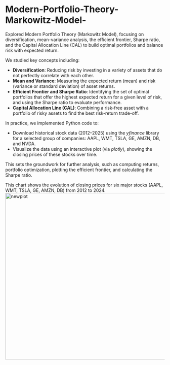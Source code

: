 # Modern-Portfolio-Theory-Markowitz-Model-
Explored Modern Portfolio Theory (Markowitz Model), focusing on diversification, mean-variance analysis, the efficient frontier, Sharpe ratio, and the Capital Allocation Line (CAL) to build optimal portfolios and balance risk with expected return.

We studied key concepts including:

* **Diversification**: Reducing risk by investing in a variety of assets that do not perfectly correlate with each other.
* **Mean and Variance**: Measuring the expected return (mean) and risk (variance or standard deviation) of asset returns.
* **Efficient Frontier and Sharpe Ratio**: Identifying the set of optimal portfolios that offer the highest expected return for a given level of risk, and using the Sharpe ratio to evaluate performance.
* **Capital Allocation Line (CAL)**: Combining a risk-free asset with a portfolio of risky assets to find the best risk-return trade-off.

In practice, we implemented Python code to:

* Download historical stock data (2012–2025) using the *yfinance* library for a selected group of companies: AAPL, WMT, TSLA, GE, AMZN, DB, and NVDA.
* Visualize the data using an interactive plot (via *plotly*), showing the closing prices of these stocks over time.

This sets the groundwork for further analysis, such as computing returns, portfolio optimization, plotting the efficient frontier, and calculating the Sharpe ratio.


This chart shows the evolution of closing prices for six major stocks (AAPL, WMT, TSLA, GE, AMZN, DB) from 2012 to 2024.
<img width="1156" height="525" alt="newplot" src="https://github.com/user-attachments/assets/82b96279-9a28-49ea-899b-547abca24a97" />


